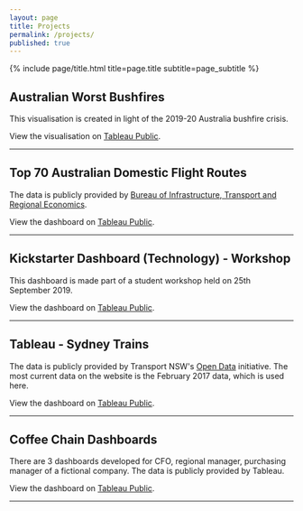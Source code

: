 ```yaml
---
layout: page
title: Projects
permalink: /projects/
published: true
---
```


<div class="page" markdown="1">

{% include page/title.html title=page.title subtitle=page_subtitle %}

## Australian Worst Bushfires

This visualisation is created in light of the 2019-20 Australia bushfire crisis.

View the visualisation on [Tableau Public](https://public.tableau.com/profile/jeffrey.lo#!/vizhome/AustralianWorstBushfiresSummer201920/AustraliasWorstBushfires-Summer201920).

---

## Top 70 Australian Domestic Flight Routes

The data is publicly provided by [Bureau of Infrastructure, Transport and Regional Economics]( https://www.bitre.gov.au/publications/ongoing/domestic_airline_activity-time_series.aspx).

View the dashboard on [Tableau Public](https://public.tableau.com/profile/jeffrey.lo#!/vizhome/AustralianDomesticAviationActivities/Dashboard).

---

## Kickstarter Dashboard (Technology) - Workshop

This dashboard is made part of a student workshop held on 25th September 2019.

View the dashboard on [Tableau Public](https://public.tableau.com/profile/jeffrey.lo#!/vizhome/KickstarterDashboardTechnology/TechDashboard).

---

## Tableau - Sydney Trains

The data is publicly provided by Transport NSW's [Open Data](https://opendata.transport.nsw.gov.au/) initiative.
The most current data on the website is the February 2017 data, which is used here.

View the dashboard on [Tableau Public](https://public.tableau.com/profile/jeffrey.lo#!/vizhome/SydneyTrainsVisualisationsDatafromFeb2017/SydneyTrainsVisualisations-February2017Data).

---

## Coffee Chain Dashboards

There are 3 dashboards developed for CFO, regional manager, purchasing manager of a fictional company.
The data is publicly provided by Tableau.

View the dashboard on [Tableau Public](https://public.tableau.com/profile/jeffrey.lo#!/vizhome/CoffeeChainDashboards/CFO).

---
 
